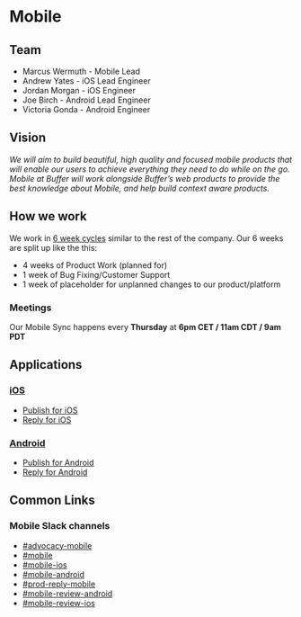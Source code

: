 # Mobile

## Team
- Marcus Wermuth - Mobile Lead
- Andrew Yates - iOS Lead Engineer
- Jordan Morgan - iOS Engineer
- Joe Birch - Android Lead Engineer
- Victoria Gonda - Android Engineer

## Vision
_We will aim to build beautiful, high quality and focused mobile products that will enable our users to achieve everything they need to do while on the go. Mobile at Buffer will work alongside Buffer’s web products to provide the best knowledge about Mobile, and help build context aware products._

## How we work
We work in [6 week cycles](https://open.buffer.com/6-week-cycles/) similar to the rest of the company. Our 6 weeks are split up like the this:
* 4 weeks of Product Work (planned for)
* 1 week of Bug Fixing/Customer Support
* 1 week of placeholder for unplanned changes to our product/platform

### Meetings
Our Mobile Sync happens every **Thursday** at **6pm CET / 11am CDT / 9am PDT**

## Applications

### [iOS](/iOs/Readme.md)

- [Publish for iOS](https://itunes.apple.com/us/app/buffer-social-media-manager/id490474324)
- [Reply for iOS](https://itunes.apple.com/us/app/buffer-reply/id1327777195)

### [Android](/Android/Readme.md)

- [Publish for Android](https://play.google.com/store/apps/details?id=org.buffer.android)
- [Reply for Android](https://play.google.com/store/apps/details?id=org.buffer.reply.android)

## Common Links

### Mobile Slack channels
* [#advocacy-mobile](https://buffer.slack.com/messages/advocacy-mobile/)
* [#mobile](https://buffer.slack.com/messages/mobile/)
* [#mobile-ios](https://buffer.slack.com/messages/mobile-ios/)
* [#mobile-android](https://buffer.slack.com/messages/mobile-android/)
* [#prod-reply-mobile](https://buffer.slack.com/messages/prod-reply-mobile/)
* [#mobile-review-android](https://buffer.slack.com/messages/mobile-review-android/)
* [#mobile-review-ios](https://buffer.slack.com/messages/mobile-review-ios/)
